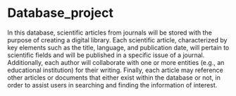 # Database_project

In this database, scientific articles from journals will be stored with the purpose of creating a digital library. Each scientific article, characterized by key elements such as the title, language, and publication date, will pertain to scientific fields and will be published in a specific issue of a journal. Additionally, each author will collaborate with one or more entities (e.g., an educational institution) for their writing. Finally, each article may reference other articles or documents that either exist within the database or not, in order to assist users in searching and finding the information of interest.
